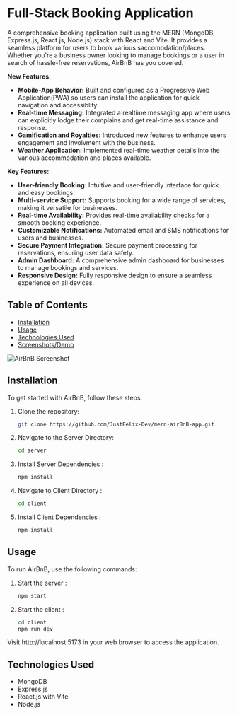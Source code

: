 #  Full-Stack Booking Application

A comprehensive booking application built using the MERN (MongoDB, Express.js, React.js, Node.js) stack with React and Vite. It provides a seamless platform for users to book various saccomodation/places. Whether you're a business owner looking to manage bookings or a user in search of hassle-free reservations, AirBnB has you covered.

**New Features:**

- **Mobile-App Behavior:** Built and configured as a Progressive Web Application(PWA) so users can install the application for quick navigation and accessiblity.
- **Real-time Messaging:** Integrated a realtime messaging app where users can explicitly lodge their complains and get real-time assistance and response.
- **Gamification and Royalties:** Introduced new features to enhance users engagement and involvment with the business.
- **Weather Application:** Implemented real-time weather details into the various accommodation and places available.
  
**Key Features:**

- **User-friendly Booking:** Intuitive and user-friendly interface for quick and easy bookings.
- **Multi-service Support:** Supports booking for a wide range of services, making it versatile for businesses.
- **Real-time Availability:** Provides real-time availability checks for a smooth booking experience.
- **Customizable Notifications:** Automated email and SMS notifications for users and businesses.
- **Secure Payment Integration:** Secure payment processing for reservations, ensuring user data safety.
- **Admin Dashboard:** A comprehensive admin dashboard for businesses to manage bookings and services.
- **Responsive Design:** Fully responsive design to ensure a seamless experience on all devices.

## Table of Contents

- [Installation](#installation)
- [Usage](#usage)
- [Technologies Used](#technologies-used)
- [Screenshots/Demo](#screenshot)

![AirBnB Screenshot](https://res.cloudinary.com/dljgkzwfz/image/upload/v1694427320/Github%20ReadMe%20Screenshots/Screenshot_73_hdcphh.png)
  


## Installation

To get started with AirBnB, follow these steps:

1. Clone the repository:

   ```bash
   git clone https://github.com/JustFelix-Dev/mern-airBnB-app.git

2. Navigate to the Server Directory:
   ```bash
   cd server
3. Install Server Dependencies :
   ```bash
   npm install
4. Navigate to Client Directory :
   ```bash
   cd client
5. Install Client Dependencies :
   ```bash
   npm install

## Usage
To run AirBnB, use the following commands:

1. Start the server :
    ```bash
   npm start

2. Start the client :
    ```bash
    cd client
    npm run dev

Visit http://localhost:5173 in your web browser to access the application.

## Technologies Used
- MongoDB
- Express.js
- React.js with Vite
- Node.js




